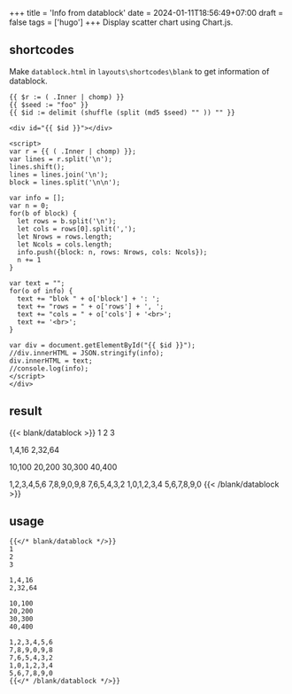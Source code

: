 +++
title = 'Info from datablock'
date = 2024-01-11T18:56:49+07:00
draft = false
tags = ['hugo']
+++
Display scatter chart using Chart.js.
<!--more-->


## shortcodes
Make `datablock.html` in `layouts\shortcodes\blank` to get information of datablock.

```
{{ $r := ( .Inner | chomp) }}
{{ $seed := "foo" }}
{{ $id := delimit (shuffle (split (md5 $seed) "" )) "" }}

<div id="{{ $id }}"></div>

<script>
var r = {{ ( .Inner | chomp) }};
var lines = r.split('\n');
lines.shift();
lines = lines.join('\n');
block = lines.split('\n\n');

var info = [];
var n = 0;
for(b of block) {
  let rows = b.split('\n');
  let cols = rows[0].split(',');
  let Nrows = rows.length;
  let Ncols = cols.length;
  info.push({block: n, rows: Nrows, cols: Ncols});
  n += 1
}

var text = "";
for(o of info) {
  text += "blok " + o['block'] + ': ';
  text += "rows = " + o['rows'] + ', ';
  text += "cols = " + o['cols'] + '<br>';
  text += '<br>';
}

var div = document.getElementById("{{ $id }}");
//div.innerHTML = JSON.stringify(info);
div.innerHTML = text;
//console.log(info);
</script>
</div>
```

## result
{{< blank/datablock >}}
1
2
3

1,4,16
2,32,64

10,100
20,200
30,300
40,400

1,2,3,4,5,6
7,8,9,0,9,8
7,6,5,4,3,2
1,0,1,2,3,4
5,6,7,8,9,0
{{< /blank/datablock >}}


## usage
```
{{</* blank/datablock */>}}
1
2
3

1,4,16
2,32,64

10,100
20,200
30,300
40,400

1,2,3,4,5,6
7,8,9,0,9,8
7,6,5,4,3,2
1,0,1,2,3,4
5,6,7,8,9,0
{{</* /blank/datablock */>}}
```
